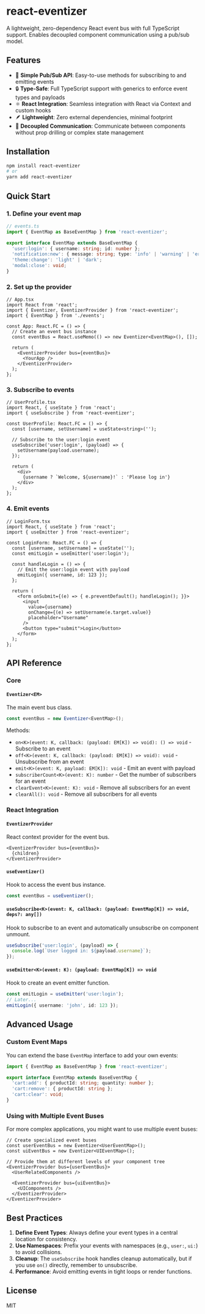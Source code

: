 # react-eventizer

A lightweight, zero-dependency React event bus with full TypeScript support. Enables decoupled component communication using a pub/sub model.

## Features

- 🔄 **Simple Pub/Sub API**: Easy-to-use methods for subscribing to and emitting events
- 🔒 **Type-Safe**: Full TypeScript support with generics to enforce event types and payloads
- ⚛️ **React Integration**: Seamless integration with React via Context and custom hooks
- 🪶 **Lightweight**: Zero external dependencies, minimal footprint
- 🧩 **Decoupled Communication**: Communicate between components without prop drilling or complex state management

## Installation

```bash
npm install react-eventizer
# or
yarn add react-eventizer
```

## Quick Start

### 1. Define your event map

```typescript
// events.ts
import { EventMap as BaseEventMap } from 'react-eventizer';

export interface EventMap extends BaseEventMap {
  'user:login': { username: string; id: number };
  'notification:new': { message: string; type: 'info' | 'warning' | 'error' };
  'theme:change': 'light' | 'dark';
  'modal:close': void;
}
```

### 2. Set up the provider

```tsx
// App.tsx
import React from 'react';
import { Eventizer, EventizerProvider } from 'react-eventizer';
import { EventMap } from './events';

const App: React.FC = () => {
  // Create an event bus instance
  const eventBus = React.useMemo(() => new Eventizer<EventMap>(), []);
  
  return (
    <EventizerProvider bus={eventBus}>
      <YourApp />
    </EventizerProvider>
  );
};
```

### 3. Subscribe to events

```tsx
// UserProfile.tsx
import React, { useState } from 'react';
import { useSubscribe } from 'react-eventizer';

const UserProfile: React.FC = () => {
  const [username, setUsername] = useState<string>('');
  
  // Subscribe to the user:login event
  useSubscribe('user:login', (payload) => {
    setUsername(payload.username);
  });
  
  return (
    <div>
      {username ? `Welcome, ${username}!` : 'Please log in'}
    </div>
  );
};
```

### 4. Emit events

```tsx
// LoginForm.tsx
import React, { useState } from 'react';
import { useEmitter } from 'react-eventizer';

const LoginForm: React.FC = () => {
  const [username, setUsername] = useState('');
  const emitLogin = useEmitter('user:login');
  
  const handleLogin = () => {
    // Emit the user:login event with payload
    emitLogin({ username, id: 123 });
  };
  
  return (
    <form onSubmit={(e) => { e.preventDefault(); handleLogin(); }}>
      <input
        value={username}
        onChange={(e) => setUsername(e.target.value)}
        placeholder="Username"
      />
      <button type="submit">Login</button>
    </form>
  );
};
```

## API Reference

### Core

#### `Eventizer<EM>`

The main event bus class.

```typescript
const eventBus = new Eventizer<EventMap>();
```

Methods:

- `on<K>(event: K, callback: (payload: EM[K]) => void): () => void` - Subscribe to an event
- `off<K>(event: K, callback: (payload: EM[K]) => void): void` - Unsubscribe from an event
- `emit<K>(event: K, payload: EM[K]): void` - Emit an event with payload
- `subscriberCount<K>(event: K): number` - Get the number of subscribers for an event
- `clearEvent<K>(event: K): void` - Remove all subscribers for an event
- `clearAll(): void` - Remove all subscribers for all events

### React Integration

#### `EventizerProvider`

React context provider for the event bus.

```tsx
<EventizerProvider bus={eventBus}>
  {children}
</EventizerProvider>
```

#### `useEventizer()`

Hook to access the event bus instance.

```typescript
const eventBus = useEventizer();
```

#### `useSubscribe<K>(event: K, callback: (payload: EventMap[K]) => void, deps?: any[])`

Hook to subscribe to an event and automatically unsubscribe on component unmount.

```typescript
useSubscribe('user:login', (payload) => {
  console.log(`User logged in: ${payload.username}`);
});
```

#### `useEmitter<K>(event: K): (payload: EventMap[K]) => void`

Hook to create an event emitter function.

```typescript
const emitLogin = useEmitter('user:login');
// Later...
emitLogin({ username: 'john', id: 123 });
```

## Advanced Usage

### Custom Event Maps

You can extend the base `EventMap` interface to add your own events:

```typescript
import { EventMap as BaseEventMap } from 'react-eventizer';

export interface EventMap extends BaseEventMap {
  'cart:add': { productId: string; quantity: number };
  'cart:remove': { productId: string };
  'cart:clear': void;
}
```

### Using with Multiple Event Buses

For more complex applications, you might want to use multiple event buses:

```tsx
// Create specialized event buses
const userEventBus = new Eventizer<UserEventMap>();
const uiEventBus = new Eventizer<UIEventMap>();

// Provide them at different levels of your component tree
<EventizerProvider bus={userEventBus}>
  <UserRelatedComponents />
  
  <EventizerProvider bus={uiEventBus}>
    <UIComponents />
  </EventizerProvider>
</EventizerProvider>
```

## Best Practices

1. **Define Event Types**: Always define your event types in a central location for consistency.
2. **Use Namespaces**: Prefix your events with namespaces (e.g., `user:`, `ui:`) to avoid collisions.
3. **Cleanup**: The `useSubscribe` hook handles cleanup automatically, but if you use `on()` directly, remember to unsubscribe.
4. **Performance**: Avoid emitting events in tight loops or render functions.

## License

MIT 